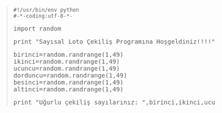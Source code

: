 <html><body><blockquote><code>#!/usr/bin/env python
#-*-coding:utf-8-*-</code>
<pre>import random</pre>
<pre>print "Sayısal Loto Çekiliş Programına Hoşgeldiniz!!!!"</pre>
<pre>birinci=random.randrange(1,49)
ikinci=random.randrange(1,49)
ucuncu=random.randrange(1,49)
dorduncu=random.randrange(1,49)
besinci=random.randrange(1,49)
altinci=random.randrange(1,49)</pre>
<pre>print "Uğurlu çekiliş sayılarınız: ",birinci,ikinci,ucuncu,dorduncu,besinci,altinci</pre>
</blockquote></body></html>